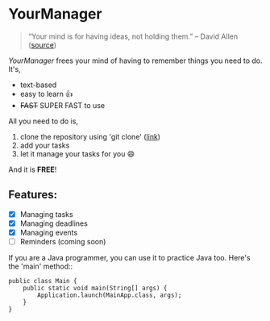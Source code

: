 # YourManager
> “Your mind is for having ideas, not holding them.” – David Allen ([source](https://dansilvestre.com/productivity-quotes/))

*YourManager* frees your mind of having to remember things you need to do. It's,

- text-based
- easy to learn :+1:
- ~~FAST~~ SUPER FAST to use

All you need to do is,

1. clone the repository using 'git clone' ([link](https://github.com/ashleyy2444/ip))
2. add your tasks
3. let it manage your tasks for you :smile:

And it is **FREE**!

## Features:

- [X] Managing tasks
- [X] Managing deadlines 
- [X] Managing events
- [ ] Reminders (coming soon)

If you are a Java programmer, you can use it to practice Java too. Here's the 'main' method::
```
public class Main {
    public static void main(String[] args) {
        Application.launch(MainApp.class, args);
    }
}
```
